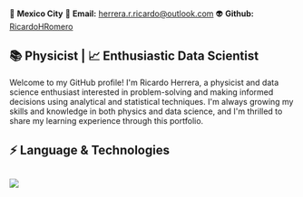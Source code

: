 
📍 **Mexico City**    📧 **Email:** [herrera.r.ricardo@outlook.com](mailto:herrera.r.ricardo@outlook.com)   👽️ **Github:** [RicardoHRomero](https://github.com/RicardoHRomero)

## 📚 Physicist |  📈 Enthusiastic Data Scientist

Welcome to my GitHub profile! I'm Ricardo Herrera, a physicist and data science enthusiast interested in problem-solving and making informed decisions using analytical and statistical techniques. I'm always growing my skills and knowledge in both physics and data science, and I'm thrilled to share my learning experience through this portfolio.

## ⚡ Language & Technologies
<h2 align="left">
<img src="https://skillicons.dev/icons?i=python,r,fortran,html,mysql,anaconda,sklearn,tensorflow,git,github,latex,vscode,vim,aws,azure,wordpress,linux,ubuntu,arch,debian">
</h2>


<!--
**RicardoHRomero/RicardoHRomero** is a ✨ _special_ ✨ repository because its `README.md` (this file) appears on your GitHub profile.

Here are some ideas to get you started:

- 🔭 I’m currently working on ...
- 🌱 I’m currently learning ...
- 👯 I’m looking to collaborate on ...
- 🤔 I’m looking for help with ...
- 💬 Ask me about ...
- 📫 How to reach me: ...
- 😄 Pronouns: ...
- ⚡ Fun fact: ...
-->
